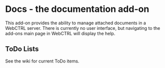 # Docs - the documentation add-on #

This add-on provides the ability to manage attached documents in a WebCTRL server.
There is currently no user interface, but navigating to the add-ons main page in WebCTRL will display the help.

## ToDo Lists ##
See the wiki for current ToDo items.